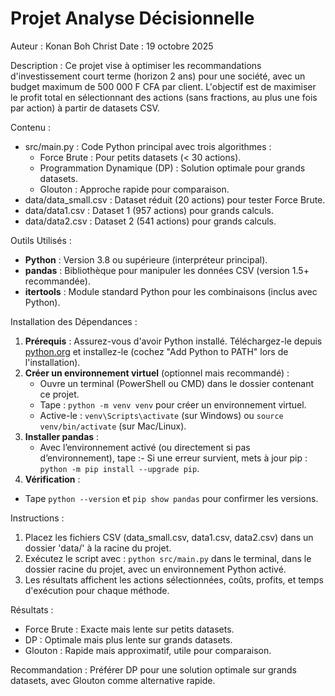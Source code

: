 Projet Analyse Décisionnelle
===========================

Auteur : Konan Boh Christ
Date : 19 octobre 2025

Description :
Ce projet vise à optimiser les recommandations d'investissement court terme (horizon 2 ans) pour une société,
avec un budget maximum de 500 000 F CFA par client. L'objectif est de maximiser le profit total en sélectionnant
des actions (sans fractions, au plus une fois par action) à partir de datasets CSV.

Contenu :
- src/main.py : Code Python principal avec trois algorithmes :
  - Force Brute : Pour petits datasets (< 30 actions).
  - Programmation Dynamique (DP) : Solution optimale pour grands datasets.
  - Glouton : Approche rapide pour comparaison.
- data/data_small.csv : Dataset réduit (20 actions) pour tester Force Brute.
- data/data1.csv : Dataset 1 (957 actions) pour grands calculs.
- data/data2.csv : Dataset 2 (541 actions) pour grands calculs.

Outils Utilisés :
- **Python** : Version 3.8 ou supérieure (interpréteur principal).
- **pandas** : Bibliothèque pour manipuler les données CSV (version 1.5+ recommandée).
- **itertools** : Module standard Python pour les combinaisons (inclus avec Python).

Installation des Dépendances :
1. **Prérequis** : Assurez-vous d'avoir Python installé. Téléchargez-le depuis [python.org](https://www.python.org/downloads/)
   et installez-le (cochez "Add Python to PATH" lors de l'installation).
2. **Créer un environnement virtuel** (optionnel mais recommandé) :
   - Ouvre un terminal (PowerShell ou CMD) dans le dossier contenant ce projet.
   - Tape : `python -m venv venv` pour créer un environnement virtuel.
   - Active-le : `venv\Scripts\activate` (sur Windows) ou `source venv/bin/activate` (sur Mac/Linux).
3. **Installer pandas** :
   - Avec l’environnement activé (ou directement si pas d’environnement), tape :- Si une erreur survient, mets à jour pip : `python -m pip install --upgrade pip`.
4. **Vérification** :
- Tape `python --version` et `pip show pandas` pour confirmer les versions.

Instructions :
1. Placez les fichiers CSV (data_small.csv, data1.csv, data2.csv) dans un dossier 'data/' à la racine du projet.
2. Exécutez le script avec : `python src/main.py` dans le terminal, dans le dossier racine du projet, avec un environnement Python activé.
3. Les résultats affichent les actions sélectionnées, coûts, profits, et temps d'exécution pour chaque méthode.

Résultats :
- Force Brute : Exacte mais lente sur petits datasets.
- DP : Optimale mais plus lente sur grands datasets.
- Glouton : Rapide mais approximatif, utile pour comparaison.

Recommandation :
Préférer DP pour une solution optimale sur grands datasets, avec Glouton comme alternative rapide.